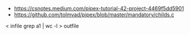 * https://csnotes.medium.com/pipex-tutorial-42-project-4469f5dd5901
* https://github.com/tolmvad/pipex/blob/master/mandatory/childs.c

< infile grep a1 | wc -l > outfile